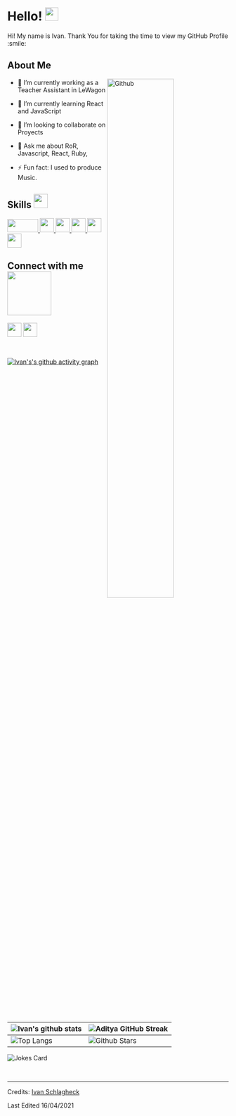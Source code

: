 <h1> Hello! <img src = "https://raw.githubusercontent.com/MartinHeinz/MartinHeinz/master/wave.gif" width = 30px> </h1>
<p align='center'>
</p>

<div size='20px'> Hi! My name is Ivan. Thank You for taking the time to view my GitHub Profile :smile: 
</div>

<h2> About Me </h2>

<img width="55%" align="right" alt="Github" src="https://raw.githubusercontent.com/onimur/.github/master/.resources/git-header.svg" />

- 🔭 I’m currently working as a Teacher Assistant in LeWagon
  
- 🌱 I’m currently learning React and JavaScript
  
- 👯 I’m looking to collaborate on Proyects
  
- 💬 Ask me about RoR, Javascript, React, Ruby, 
  
- ⚡ Fun fact: I used to produce Music.

<h2> Skills <img src = "https://media2.giphy.com/media/QssGEmpkyEOhBCb7e1/giphy.gif?cid=ecf05e47a0n3gi1bfqntqmob8g9aid1oyj2wr3ds3mg700bl&rid=giphy.gif" width = 32px> </h2>
<a href= https://github.com/IvanSchlagheck?tab=repositories&q=&type=&language=reactjs&sort= > <img width ='70px' height ='30px' src ='https://cdn.freebiesupply.com/logos/large/2x/rails-1-logo-png-transparent.png'> </a>
<a href= https://github.com/IvanSchlagheck?tab=repositories&q=&type=&language=reactjs&sort= > <img width ='32px' src ='https://cdn.freebiesupply.com/logos/large/2x/ruby-logo-png-transparent.png'> </a>
<a href= https://github.com/IvanSchlagheck?tab=repositories&q=&type=&language=javascript&sort= > <img width ='32px' src ='https://raw.githubusercontent.com/rahulbanerjee26/githubAboutMeGenerator/main/icons/javascript.svg'> </a>
<a href= https://github.com/IvanSchlagheck?tab=repositories&q=&type=&language=reactjs&sort= > <img width ='32px' src ='https://raw.githubusercontent.com/rahulbanerjee26/githubAboutMeGenerator/main/icons/reactjs.svg'> </a>
<a href= https://github.com/IvanSchlagheck?tab=repositories&q=&type=&language=css&sort= > <img width ='32px' src ='https://raw.githubusercontent.com/rahulbanerjee26/githubAboutMeGenerator/main/icons/css.svg'> </a>
<a href= https://github.com/IvanSchlagheck?tab=repositories&q=&type=&language=html&sort= > <img width ='32px' src ='https://raw.githubusercontent.com/rahulbanerjee26/githubAboutMeGenerator/main/icons/html.svg'> </a>

<h2> Connect with me <img src='https://raw.githubusercontent.com/ShahriarShafin/ShahriarShafin/main/Assets/handshake.gif' width="100px"> </h2>
<a href = 'https://www.linkedin.com/in/ivanschlagheck/'> <img width = '32px' align= 'center' src="https://raw.githubusercontent.com/rahulbanerjee26/githubAboutMeGenerator/main/icons/linked-in-alt.svg"/></a> 
<a href = 'https://github.com/IvanSchlagheck'> <img width = '32px' align= 'center' src="https://raw.githubusercontent.com/rahulbanerjee26/githubAboutMeGenerator/main/icons/github.svg"/></a>
  
<br>
<br>
<br>
  
[![Ivan's's github activity graph](https://activity-graph.herokuapp.com/graph?username=IvanSchlagheck&theme=react-dark)](https://github.com/ashutosh00710/github-readme-activity-graph)

| ![Ivan's github stats](https://github-readme-stats.vercel.app/api?username=IvanSchlagheck&show_icons=true&theme=tokyonight) | ![Aditya GitHub Streak](https://github-readme-streak-stats.herokuapp.com/?user=Aditya664&theme=tokyonight) |
| --- | --- |
| ![Top Langs](https://github-readme-stats.vercel.app/api/top-langs/?username=IvanSchlagheck&theme=tokyonight) | ![Github Stars](https://github-readme-stats.vercel.app/api?username=IvanSchlagheck&show_icons=true&locale=en&count_private=true&hide_rank=true&custom_title=My%20GitHub%20Stats&disable_animations=true&theme=tokyonight) |

![Jokes Card](https://readme-jokes.vercel.app/api?theme=tokyonight)


<br>


-----
Credits: [Ivan Schlagheck](https://github.com/IvanSchlagheck)

Last Edited 16/04/2021
